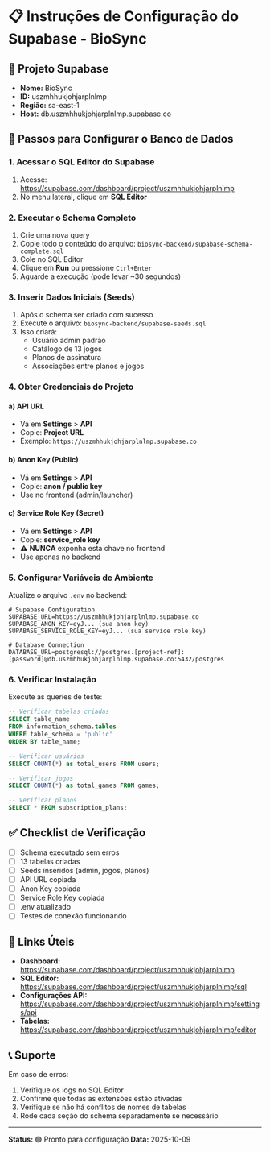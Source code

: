 # 📋 Instruções de Configuração do Supabase - BioSync

## 🎯 Projeto Supabase
- **Nome:** BioSync
- **ID:** uszmhhukjohjarplnlmp
- **Região:** sa-east-1
- **Host:** db.uszmhhukjohjarplnlmp.supabase.co

## 📝 Passos para Configurar o Banco de Dados

### 1. Acessar o SQL Editor do Supabase
1. Acesse: https://supabase.com/dashboard/project/uszmhhukjohjarplnlmp
2. No menu lateral, clique em **SQL Editor**

### 2. Executar o Schema Completo
1. Crie uma nova query
2. Copie todo o conteúdo do arquivo: `biosync-backend/supabase-schema-complete.sql`
3. Cole no SQL Editor
4. Clique em **Run** ou pressione `Ctrl+Enter`
5. Aguarde a execução (pode levar ~30 segundos)

### 3. Inserir Dados Iniciais (Seeds)
1. Após o schema ser criado com sucesso
2. Execute o arquivo: `biosync-backend/supabase-seeds.sql`
3. Isso criará:
   - Usuário admin padrão
   - Catálogo de 13 jogos
   - Planos de assinatura
   - Associações entre planos e jogos

### 4. Obter Credenciais do Projeto

#### a) API URL
- Vá em **Settings** > **API**
- Copie: **Project URL**
- Exemplo: `https://uszmhhukjohjarplnlmp.supabase.co`

#### b) Anon Key (Public)
- Vá em **Settings** > **API**
- Copie: **anon / public key**
- Use no frontend (admin/launcher)

#### c) Service Role Key (Secret)
- Vá em **Settings** > **API**
- Copie: **service_role key**
- ⚠️ **NUNCA** exponha esta chave no frontend
- Use apenas no backend

### 5. Configurar Variáveis de Ambiente

Atualize o arquivo `.env` no backend:

```env
# Supabase Configuration
SUPABASE_URL=https://uszmhhukjohjarplnlmp.supabase.co
SUPABASE_ANON_KEY=eyJ... (sua anon key)
SUPABASE_SERVICE_ROLE_KEY=eyJ... (sua service role key)

# Database Connection
DATABASE_URL=postgresql://postgres.[project-ref]:[password]@db.uszmhhukjohjarplnlmp.supabase.co:5432/postgres
```

### 6. Verificar Instalação

Execute as queries de teste:

```sql
-- Verificar tabelas criadas
SELECT table_name
FROM information_schema.tables
WHERE table_schema = 'public'
ORDER BY table_name;

-- Verificar usuários
SELECT COUNT(*) as total_users FROM users;

-- Verificar jogos
SELECT COUNT(*) as total_games FROM games;

-- Verificar planos
SELECT * FROM subscription_plans;
```

## ✅ Checklist de Verificação

- [ ] Schema executado sem erros
- [ ] 13 tabelas criadas
- [ ] Seeds inseridos (admin, jogos, planos)
- [ ] API URL copiada
- [ ] Anon Key copiada
- [ ] Service Role Key copiada
- [ ] .env atualizado
- [ ] Testes de conexão funcionando

## 🔗 Links Úteis

- **Dashboard:** https://supabase.com/dashboard/project/uszmhhukjohjarplnlmp
- **SQL Editor:** https://supabase.com/dashboard/project/uszmhhukjohjarplnlmp/sql
- **Configurações API:** https://supabase.com/dashboard/project/uszmhhukjohjarplnlmp/settings/api
- **Tabelas:** https://supabase.com/dashboard/project/uszmhhukjohjarplnlmp/editor

## 📞 Suporte

Em caso de erros:
1. Verifique os logs no SQL Editor
2. Confirme que todas as extensões estão ativadas
3. Verifique se não há conflitos de nomes de tabelas
4. Rode cada seção do schema separadamente se necessário

---

**Status:** 🟢 Pronto para configuração
**Data:** 2025-10-09
